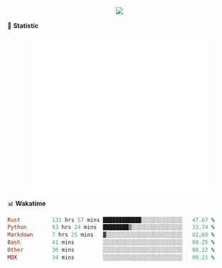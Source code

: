 <!-- https://github.com/DenverCoder1/readme-typing-svg -->
<p align="center">
<img src="https://readme-typing-svg.demolab.com?font=Orbitron&size=25&pause=1000&center=true&vCenter=true&random=false&width=600&lines=Welcome+to+my+GitHub+profile+page!" />



🌟 **Statistic**

<p align="center">
  <img width="400" align="top" src="https://github.com/fllesser/fllesser/blob/main/left.svg" />
  <img width="400" align="top" src="https://github.com/fllesser/fllesser/blob/main/right.svg" />
</p>


📊 **Wakatime**
<!--START_SECTION:waka-->

```ruby
Rust          131 hrs 57 mins ████████████░░░░░░░░░░░░░   47.67 %
Python        93 hrs 24 mins  ████████▒░░░░░░░░░░░░░░░░   33.74 %
Markdown      7 hrs 25 mins   ▓░░░░░░░░░░░░░░░░░░░░░░░░   02.68 %
Bash          41 mins         ░░░░░░░░░░░░░░░░░░░░░░░░░   00.25 %
Other         36 mins         ░░░░░░░░░░░░░░░░░░░░░░░░░   00.22 %
MDX           34 mins         ░░░░░░░░░░░░░░░░░░░░░░░░░   00.21 %
```

<!--END_SECTION:waka-->

